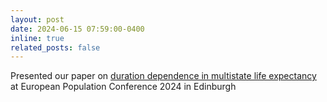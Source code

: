 ```yaml
---
layout: post
date: 2024-06-15 07:59:00-0400
inline: true
related_posts: false
---
```


Presented our paper on [duration dependence in multistate life expectancy](http://epc2024.eaps.nl/abstracts/240418) at European Population Conference 2024 in Edinburgh 
